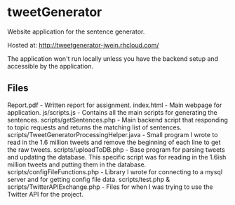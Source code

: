 # tweetGenerator
Website application for the sentence generator.

Hosted at: http://tweetgenerator-jwein.rhcloud.com/

The application won't run locally unless you have the backend setup and accessible by the application.

## Files
Report.pdf - Written report for assignment.
index.html - Main webpage for application.
js/scripts.js - Contains all the main scripts for generating the sentences.
scripts/getSentences.php - Main backend script that responding to topic requests and returns the matching list of sentences.
scripts/TweetGeneratorProcessingHelper.java - Small program I wrote to read in the 1.6 million tweets and remove the beginning of each line to get the raw tweets.
scripts/uploadToDB.php - Base program for parsing tweets and updating the database. This specific script was for reading in the 1.6ish million tweets and putting them in the database.
scripts/configFileFunctions.php - Library I wrote for connecting to a mysql server and for getting config file data.
scripts/test.php & scripts/TwitterAPIExchange.php - Files for when I was trying to use the Twitter API for the project.